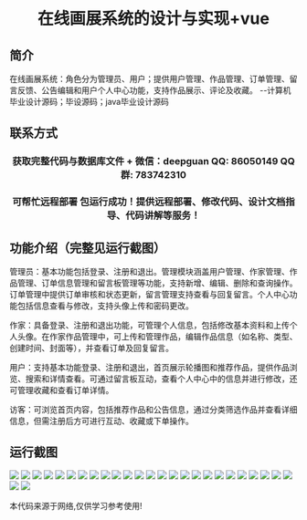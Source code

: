 <p><h1 align="center">在线画展系统的设计与实现+vue</h1></p>

## 简介
在线画展系统：角色分为管理员、用户；提供用户管理、作品管理、订单管理、留言反馈、公告编辑和用户个人中心功能，支持作品展示、评论及收藏。    --计算机毕业设计源码；毕设源码；java毕业设计源码


## 联系方式
<p><h3 align="center">获取完整代码与数据库文件 + 微信：deepguan QQ: 86050149 QQ群: 783742310</h3></p>
<p><h3 align="center">可帮忙远程部署 包运行成功！提供远程部署、修改代码、设计文档指导、代码讲解等服务！</h3></p>

## 功能介绍（完整见运行截图）
管理员：基本功能包括登录、注册和退出。管理模块涵盖用户管理、作家管理、作品管理、订单信息管理和留言板管理等功能，支持新增、编辑、删除和查询操作。订单管理中提供订单审核和状态更新，留言管理支持查看与回复留言。个人中心功能包括信息查看与修改，支持头像上传和密码更改。

作家：具备登录、注册和退出功能，可管理个人信息，包括修改基本资料和上传个人头像。在作家作品管理中，可上传和管理作品，编辑作品信息（如名称、类型、创建时间、封面等），并查看订单及回复留言。

用户：支持基本功能登录、注册和退出，首页展示轮播图和推荐作品，提供作品浏览、搜索和详情查看。可通过留言板互动，查看个人中心中的信息并进行修改，还可管理收藏和查看订单详情。

访客：可浏览首页内容，包括推荐作品和公告信息，通过分类筛选作品并查看详细信息，但需注册后方可进行互动、收藏或下单操作。


## 运行截图
![](https://bs-1329754181.cos.ap-shanghai.myqcloud.com/ssm/OnlineArtExhibitionSystem/img/001.jpg)
![](https://bs-1329754181.cos.ap-shanghai.myqcloud.com/ssm/OnlineArtExhibitionSystem/img/002.jpg)
![](https://bs-1329754181.cos.ap-shanghai.myqcloud.com/ssm/OnlineArtExhibitionSystem/img/003.jpg)
![](https://bs-1329754181.cos.ap-shanghai.myqcloud.com/ssm/OnlineArtExhibitionSystem/img/004.jpg)
![](https://bs-1329754181.cos.ap-shanghai.myqcloud.com/ssm/OnlineArtExhibitionSystem/img/005.jpg)
![](https://bs-1329754181.cos.ap-shanghai.myqcloud.com/ssm/OnlineArtExhibitionSystem/img/006.jpg)
![](https://bs-1329754181.cos.ap-shanghai.myqcloud.com/ssm/OnlineArtExhibitionSystem/img/007.jpg)
![](https://bs-1329754181.cos.ap-shanghai.myqcloud.com/ssm/OnlineArtExhibitionSystem/img/008.jpg)
![](https://bs-1329754181.cos.ap-shanghai.myqcloud.com/ssm/OnlineArtExhibitionSystem/img/009.jpg)
![](https://bs-1329754181.cos.ap-shanghai.myqcloud.com/ssm/OnlineArtExhibitionSystem/img/010.jpg)
![](https://bs-1329754181.cos.ap-shanghai.myqcloud.com/ssm/OnlineArtExhibitionSystem/img/011.jpg)
![](https://bs-1329754181.cos.ap-shanghai.myqcloud.com/ssm/OnlineArtExhibitionSystem/img/012.jpg)
![](https://bs-1329754181.cos.ap-shanghai.myqcloud.com/ssm/OnlineArtExhibitionSystem/img/013.jpg)
![](https://bs-1329754181.cos.ap-shanghai.myqcloud.com/ssm/OnlineArtExhibitionSystem/img/014.jpg)
![](https://bs-1329754181.cos.ap-shanghai.myqcloud.com/ssm/OnlineArtExhibitionSystem/img/015.jpg)
![](https://bs-1329754181.cos.ap-shanghai.myqcloud.com/ssm/OnlineArtExhibitionSystem/img/016.jpg)
![](https://bs-1329754181.cos.ap-shanghai.myqcloud.com/ssm/OnlineArtExhibitionSystem/img/017.jpg)
![](https://bs-1329754181.cos.ap-shanghai.myqcloud.com/ssm/OnlineArtExhibitionSystem/img/018.jpg)
![](https://bs-1329754181.cos.ap-shanghai.myqcloud.com/ssm/OnlineArtExhibitionSystem/img/019.jpg)
![](https://bs-1329754181.cos.ap-shanghai.myqcloud.com/ssm/OnlineArtExhibitionSystem/img/020.jpg)
![](https://bs-1329754181.cos.ap-shanghai.myqcloud.com/ssm/OnlineArtExhibitionSystem/img/021.jpg)
![](https://bs-1329754181.cos.ap-shanghai.myqcloud.com/ssm/OnlineArtExhibitionSystem/img/022.jpg)
![](https://bs-1329754181.cos.ap-shanghai.myqcloud.com/ssm/OnlineArtExhibitionSystem/img/023.jpg)
![](https://bs-1329754181.cos.ap-shanghai.myqcloud.com/ssm/OnlineArtExhibitionSystem/img/024.jpg)
![](https://bs-1329754181.cos.ap-shanghai.myqcloud.com/ssm/OnlineArtExhibitionSystem/img/025.jpg)
![](https://bs-1329754181.cos.ap-shanghai.myqcloud.com/ssm/OnlineArtExhibitionSystem/img/026.jpg)
![](https://bs-1329754181.cos.ap-shanghai.myqcloud.com/ssm/OnlineArtExhibitionSystem/img/027.jpg)

<p>本代码来源于网络,仅供学习参考使用!</p>
